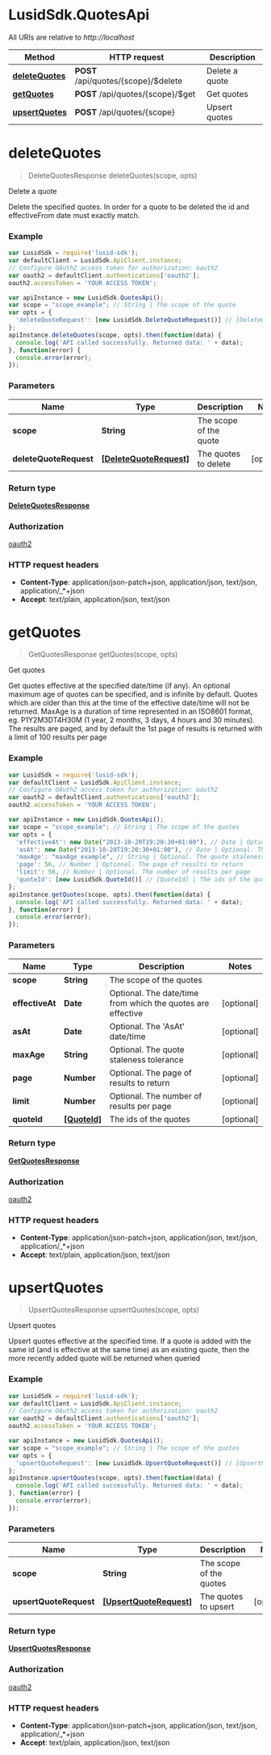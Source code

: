 # LusidSdk.QuotesApi

All URIs are relative to *http://localhost*

Method | HTTP request | Description
------------- | ------------- | -------------
[**deleteQuotes**](QuotesApi.md#deleteQuotes) | **POST** /api/quotes/{scope}/$delete | Delete a quote
[**getQuotes**](QuotesApi.md#getQuotes) | **POST** /api/quotes/{scope}/$get | Get quotes
[**upsertQuotes**](QuotesApi.md#upsertQuotes) | **POST** /api/quotes/{scope} | Upsert quotes


<a name="deleteQuotes"></a>
# **deleteQuotes**
> DeleteQuotesResponse deleteQuotes(scope, opts)

Delete a quote

Delete the specified quotes. In order for a quote to be deleted the id and effectiveFrom date must exactly match.

### Example
```javascript
var LusidSdk = require('lusid-sdk');
var defaultClient = LusidSdk.ApiClient.instance;
// Configure OAuth2 access token for authorization: oauth2
var oauth2 = defaultClient.authentications['oauth2'];
oauth2.accessToken = 'YOUR ACCESS TOKEN';

var apiInstance = new LusidSdk.QuotesApi();
var scope = "scope_example"; // String | The scope of the quote
var opts = {
  'deleteQuoteRequest': [new LusidSdk.DeleteQuoteRequest()] // [DeleteQuoteRequest] | The quotes to delete
};
apiInstance.deleteQuotes(scope, opts).then(function(data) {
  console.log('API called successfully. Returned data: ' + data);
}, function(error) {
  console.error(error);
});

```

### Parameters

Name | Type | Description  | Notes
------------- | ------------- | ------------- | -------------
 **scope** | **String**| The scope of the quote | 
 **deleteQuoteRequest** | [**[DeleteQuoteRequest]**](Array.md)| The quotes to delete | [optional] 

### Return type

[**DeleteQuotesResponse**](DeleteQuotesResponse.md)

### Authorization

[oauth2](../README.md#oauth2)

### HTTP request headers

 - **Content-Type**: application/json-patch+json, application/json, text/json, application/_*+json
 - **Accept**: text/plain, application/json, text/json

<a name="getQuotes"></a>
# **getQuotes**
> GetQuotesResponse getQuotes(scope, opts)

Get quotes

Get quotes effective at the specified date/time (if any). An optional maximum age of quotes can be specified, and is infinite by default.  Quotes which are older than this at the time of the effective date/time will not be returned.  MaxAge is a duration of time represented in an ISO8601 format, eg. P1Y2M3DT4H30M (1 year, 2 months, 3 days, 4 hours and 30 minutes).  The results are paged, and by default the 1st page of results is returned with a limit of 100 results per page

### Example
```javascript
var LusidSdk = require('lusid-sdk');
var defaultClient = LusidSdk.ApiClient.instance;
// Configure OAuth2 access token for authorization: oauth2
var oauth2 = defaultClient.authentications['oauth2'];
oauth2.accessToken = 'YOUR ACCESS TOKEN';

var apiInstance = new LusidSdk.QuotesApi();
var scope = "scope_example"; // String | The scope of the quotes
var opts = {
  'effectiveAt': new Date("2013-10-20T19:20:30+01:00"), // Date | Optional. The date/time from which the quotes are effective
  'asAt': new Date("2013-10-20T19:20:30+01:00"), // Date | Optional. The 'AsAt' date/time
  'maxAge': "maxAge_example", // String | Optional. The quote staleness tolerance
  'page': 56, // Number | Optional. The page of results to return
  'limit': 56, // Number | Optional. The number of results per page
  'quoteId': [new LusidSdk.QuoteId()] // [QuoteId] | The ids of the quotes
};
apiInstance.getQuotes(scope, opts).then(function(data) {
  console.log('API called successfully. Returned data: ' + data);
}, function(error) {
  console.error(error);
});

```

### Parameters

Name | Type | Description  | Notes
------------- | ------------- | ------------- | -------------
 **scope** | **String**| The scope of the quotes | 
 **effectiveAt** | **Date**| Optional. The date/time from which the quotes are effective | [optional] 
 **asAt** | **Date**| Optional. The &#39;AsAt&#39; date/time | [optional] 
 **maxAge** | **String**| Optional. The quote staleness tolerance | [optional] 
 **page** | **Number**| Optional. The page of results to return | [optional] 
 **limit** | **Number**| Optional. The number of results per page | [optional] 
 **quoteId** | [**[QuoteId]**](Array.md)| The ids of the quotes | [optional] 

### Return type

[**GetQuotesResponse**](GetQuotesResponse.md)

### Authorization

[oauth2](../README.md#oauth2)

### HTTP request headers

 - **Content-Type**: application/json-patch+json, application/json, text/json, application/_*+json
 - **Accept**: text/plain, application/json, text/json

<a name="upsertQuotes"></a>
# **upsertQuotes**
> UpsertQuotesResponse upsertQuotes(scope, opts)

Upsert quotes

Upsert quotes effective at the specified time. If a quote is added with the same id (and is effective at the same time) as an existing quote, then the more recently added quote will be returned when queried

### Example
```javascript
var LusidSdk = require('lusid-sdk');
var defaultClient = LusidSdk.ApiClient.instance;
// Configure OAuth2 access token for authorization: oauth2
var oauth2 = defaultClient.authentications['oauth2'];
oauth2.accessToken = 'YOUR ACCESS TOKEN';

var apiInstance = new LusidSdk.QuotesApi();
var scope = "scope_example"; // String | The scope of the quotes
var opts = {
  'upsertQuoteRequest': [new LusidSdk.UpsertQuoteRequest()] // [UpsertQuoteRequest] | The quotes to upsert
};
apiInstance.upsertQuotes(scope, opts).then(function(data) {
  console.log('API called successfully. Returned data: ' + data);
}, function(error) {
  console.error(error);
});

```

### Parameters

Name | Type | Description  | Notes
------------- | ------------- | ------------- | -------------
 **scope** | **String**| The scope of the quotes | 
 **upsertQuoteRequest** | [**[UpsertQuoteRequest]**](Array.md)| The quotes to upsert | [optional] 

### Return type

[**UpsertQuotesResponse**](UpsertQuotesResponse.md)

### Authorization

[oauth2](../README.md#oauth2)

### HTTP request headers

 - **Content-Type**: application/json-patch+json, application/json, text/json, application/_*+json
 - **Accept**: text/plain, application/json, text/json

